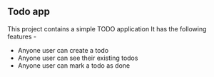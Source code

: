 ## Todo app

This project contains a simple TODO application
It has the following features -

- Anyone user can create a todo
- Anyone user can see their existing todos
- Anyone user can mark a todo as done
